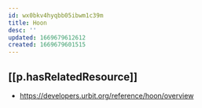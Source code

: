 ```yaml
---
id: wx0bkv4hyqbb05ibwm1c39m
title: Hoon
desc: ''
updated: 1669679612612
created: 1669679601515
---
```


## [[p.hasRelatedResource]]

- https://developers.urbit.org/reference/hoon/overview